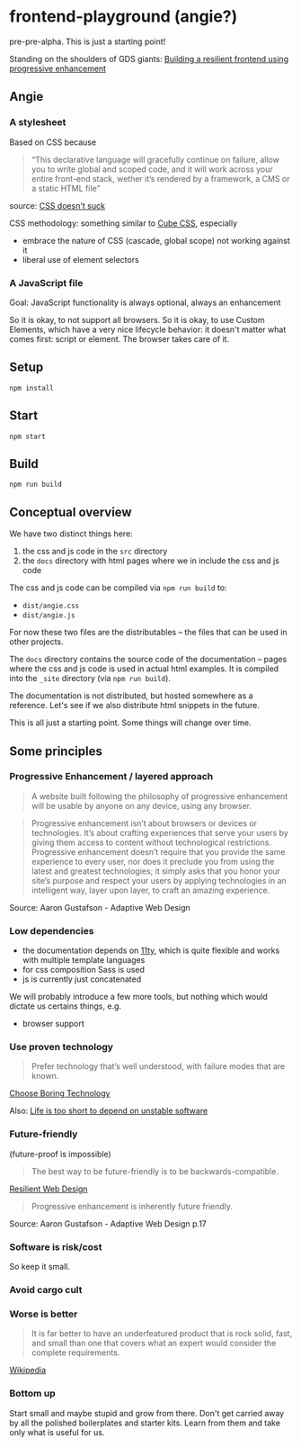 # frontend-playground (angie?)

pre-pre-alpha. This is just a starting point!

Standing on the shoulders of GDS giants: [Building a resilient frontend using progressive enhancement](https://www.gov.uk/service-manual/technology/using-progressive-enhancement)


## Angie

### A stylesheet

Based on CSS because

> “This declarative language will gracefully continue on failure, allow you to write global and scoped code, and it will work across your entire front-end stack, wether it’s rendered by a framework, a CMS or a static HTML file”

source: [CSS doesn't suck](https://archive.hankchizljaw.com/wrote/css-doesnt-suck/)

CSS methodology: something similar to [Cube CSS](https://cube.fyi/#what-does-cube-css-stand-for), especially

* embrace the nature of CSS (cascade, global scope) not working against it
* liberal use of element selectors

### A JavaScript file

Goal: JavaScript functionality is always optional, always an enhancement

So it is okay, to not support all browsers. So it is okay, to use Custom Elements, which have a very nice lifecycle behavior: it doesn't matter what comes first: script or element. The browser takes care of it.



## Setup

```
npm install
```

## Start

```
npm start
```

## Build

```
npm run build
```

## Conceptual overview

We have two distinct things here:

1. the css and js code in the `src` directory
2. the `docs` directory with html pages where we in include the css and js code

The css and js code can be compiled via `npm run build` to:

* `dist/angie.css`
* `dist/angie.js`

For now these two files are the distributables – the files that can be used in other projects.

The `docs` directory contains the source code of the documentation – pages where the css and js code is used in actual html examples. It is compiled into the `_site` directory (via `npm run build`).

The documentation is not distributed, but hosted somewhere as a reference. Let's see if we also distribute html snippets in the future.

This is all just a starting point. Some things will change over time.

## Some principles

### Progressive Enhancement / layered approach

> A website built following the philosophy of progressive enhancement will be usable by anyone on any device, using any browser.

> Progressive enhancement isn’t about browsers or devices or technologies. It’s about crafting experiences that serve your users by giving them access to content without technological restrictions. Progressive enhancement doesn’t require that you provide the same experience to every user, nor does it preclude you from using the latest and greatest technologies; it simply asks that you honor your site’s purpose and respect your users by applying technologies in an intelligent way, layer upon layer, to craft an amazing experience.

Source: Aaron Gustafson - Adaptive Web Design

### Low dependencies

* the documentation depends on [11ty](https://www.11ty.dev/docs/), which is quite flexible and works with multiple template languages
* for css composition Sass is used
* js is currently just concatenated

We will probably introduce a few more tools, but nothing which would dictate us certains things, e.g.

* browser support

### Use proven technology

> Prefer technology that’s well understood, with failure modes that are known.

[Choose Boring Technology](https://boringtechnology.club/)

Also: [Life is too short to depend on unstable software](https://blog.sidebits.tech/life-is-too-short-to-depend-on-unstable-software/)

### Future-friendly

(future-proof is impossible)

> The best way to be future-friendly is to be backwards-compatible.

[Resilient Web Design](https://resilientwebdesign.com/)

> Progressive enhancement is inherently future friendly.

Source: Aaron Gustafson - Adaptive Web Design p.17

### Software is risk/cost

So keep it small.

### Avoid cargo cult

### Worse is better

> It is far better to have an underfeatured product that is rock solid, fast, and small than one that covers what an expert would consider the complete requirements.

[Wikipedia](https://en.wikipedia.org/wiki/Worse_is_better)

### Bottom up

Start small and maybe stupid and grow from there. Don't get carried away by all the polished boilerplates and starter kits. Learn from them and take only what is useful for us.


